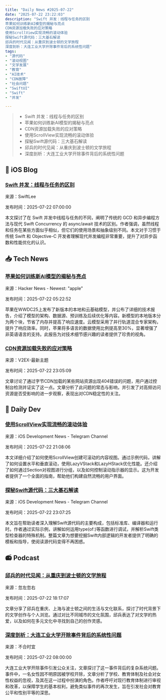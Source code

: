 ```yaml
---
title: "Daily News #2025-07-22"
date: "2025-07-22 23:22:03"
description: "Swift 并发：线程与任务的区别
苹果如何训练新AI模型的揭秘与亮点
CDN资源加载失败的应对策略
使用ScrollView实现流畅的滚动体验
探秘Swift源代码：三大基石解读
邱兵的时代见闻：从重庆到波士顿的文学旅程
深度剖析：大连工业大学开除事件背后的系统性问题"
tags: 
- "源代码"
- "滚动视图"
- "文学发展"
- "教育"
- "AI技术"
- "CDN故障"
- "社会问题"
- "SwiftUI"
- "Swift"
- "并发"

---
```


> - Swift 并发：线程与任务的区别
> - 苹果如何训练新AI模型的揭秘与亮点
> - CDN资源加载失败的应对策略
> - 使用ScrollView实现流畅的滚动体验
> - 探秘Swift源代码：三大基石解读
> - 邱兵的时代见闻：从重庆到波士顿的文学旅程
> - 深度剖析：大连工业大学开除事件背后的系统性问题

## 🍎 iOS Blog

### [Swift 并发：线程与任务的区别](https://www.avanderlee.com/concurrency/threads-vs-tasks-in-swift-concurrency/)

来源：SwiftLee

发布时间：2025-07-22 07:00:00

本文探讨了在 Swift 并发中线程与任务的不同，阐明了传统的 GCD 和异步编程方法与现代 Swift Concurrency 的 async/await 技术的区别。作者强调，虽然线程和任务在某些方面似乎相似，但它们的使用场景和抽象级别不同。本文对于习惯于传统 Swift 和 Objective-C 开发者理解现代并发编程非常重要，提升了对异步函数和性能优化的认识。

## 📥 Tech News

### [苹果如何训练新AI模型的揭秘与亮点](https://9to5mac.com/2025/07/21/apple-details-how-it-trained-its-new-ai-models-4-interesting-highlights/)

来源：Hacker News - Newest: "apple"

发布时间：2025-07-22 05:22:52

苹果在WWDC25上发布了新版本的本地和云基础模型，并公布了详细的技术报告，介绍了模型的架构、数据源、预训练及后续优化等内容。新模型的本地版本分为两个块，节省了内存并提高了响应速度。云模型采用了并行轨道混合专家架构，提升了响应效率。同时，苹果将多语言的数据使用比例提高至30%，显著增强了非英语语言的支持。此报告为对技术细节感兴趣的读者提供了珍贵的视角。

### [CDN资源加载失败的应对策略](https://www.v2ex.com/t/1146989)

来源：V2EX-最新主题

发布时间：2025-07-22 23:05:09

文章讨论了通过字节CDN加载的某些网站资源出现404错误的问题，用户通过控制台检测并证实了这一点。文章分析了此问题的常态与影响，并引发了对高频访问资源是否受影响的进一步观察，表现出对CDN稳定性的关注。

## 💾 Daily Dev

### [使用ScrollView实现流畅的滚动体验](https://www.createwithswift.com/enable-horizontal-and-vertical-scrolling-with-scrollview/)

来源：iOS Development News - Telegram Channel

发布时间：2025-07-22 21:08:06

本文详细介绍了如何使用ScrollView创建可滚动的内容视图。通过示例代码，讲解了如何设置水平和垂直滚动，使用LazyVStack和LazyHStack优化性能。还介绍了如何通过Section对视图进行分组，以及如何控制滚动指示器的显示。这为开发者提供了一个全面的指南，帮助他们构建自然流畅的用户界面。

### [探秘Swift源代码：三大基石解读](https://blog.jacobstechtavern.com/p/swift-source-code)

来源：iOS Development News - Telegram Channel

发布时间：2025-07-22 23:07:25

本文旨在帮助读者深入理解Swift源代码的主要构成，包括标准库、编译器和运行时。作者通过实际示例，讲解如何运用type(of:)等函数进行调试，并解析Swift类型检查器的特殊机制。整篇文章为想要挖掘Swift内部逻辑的开发者提供了明确的模板和指导，使阅读源代码变得不再困惑。

## 📻 Podcast

### [邱兵的时代见闻：从重庆到波士顿的文学旅程](https://www.xiaoyuzhoufm.com/episode/687f5f89a9dec9250097b6d8)

来源：忽左忽右

发布时间：2025-07-22 18:17:07

文章分享了邱兵在重庆、上海与波士顿之间的生活与文化联系，探讨了时代背景下的文学创作与个人浏览。通过对比不同城市的文化氛围，邱兵表达了对文学的热爱，以及如何在多元文化中寻找到自己的创作灵感。

### [深度剖析：大连工业大学开除事件背后的系统性问题](https://www.xiaoyuzhoufm.com/episode/687e4c72a12f9ff06a4e6bf6)

来源：不合时宜

发布时间：2025-07-22 08:00:00

大连工业大学开除事件引发公众关注，文章探讨了这一事件背后的复杂系统问题。事件中，一名女性因不明原因被学校开除，文章分析了学校、教育体制及社会对女性权益的忽视，及其在这一过程中扮演的角色。作者呼吁对现行教育体制进行审视和改革，以保障学生的基本权利，避免类似事件的再次发生，旨在引发社会对教育公平和性别平等的深思。
